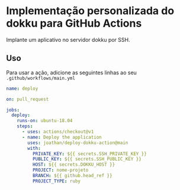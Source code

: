 # Implementação personalizada do dokku para GitHub Actions

Implante um aplicativo no servidor dokku por SSH.

## Uso

Para usar a ação, adicione as seguintes linhas ao seu `.github/workflows/main.yml`

```yaml
name: deploy

on: pull_request

jobs:
  deploy:
    runs-on: ubuntu-18.04
    steps:
      - uses: actions/checkout@v1
      - name: Deploy the application
        uses: joathan/deploy-dokku-action@main
        with:
          PRIVATE_KEY: ${{ secrets.SSH_PRIVATE_KEY }}
          PUBLIC_KEY: ${{ secrets.SSH_PUBLIC_KEY }}
          HOST: ${{ secrets.DOKKU_HOST }}
          PROJECT: nome-projeto
          BRANCH: ${{ github.head_ref }}
          PROJECT_TYPE: ruby
```
